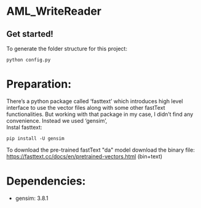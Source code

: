 # AML_WriteReader

## Get started! 
To generate the folder structure for this project: 
```
python config.py
```

# Preparation: 
There’s a python package called ‘fasttext’ which introduces high level interface to use the vector files along with some other fastText functionalities. But working with that package in my case, I didn’t find any convenience. Instead we used  ‘gensim’,  
Instal fasttext: 

```
pip install -U gensim
```

To download the pre-trained fastText "da" model download the binary file: https://fasttext.cc/docs/en/pretrained-vectors.html (bin+text)


# Dependencies: 
- gensim: 3.8.1